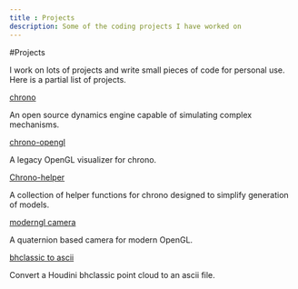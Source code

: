 ```yaml
---
title : Projects
description: Some of the coding projects I have worked on
---
```


#Projects

I work on lots of projects and write small pieces of code for personal use. Here is a partial list of projects.

[chrono](https://github.com/projectchrono/chrono)

An open source dynamics engine capable of simulating complex mechanisms.

[chrono-opengl](https://github.com/projectchrono/chrono-opengl)

A legacy OpenGL visualizer for chrono.

[Chrono-helper](http://projectchrono.github.io/chrono-helper/)

A collection of helper functions for chrono designed to simplify generation of models.

[moderngl camera](https://github.com/hmazhar/moderngl_camera)

A quaternion based camera for modern OpenGL.

[bhclassic to ascii](https://github.com/hmazhar/bhclassic_processing)

Convert a Houdini bhclassic point cloud to an ascii file.